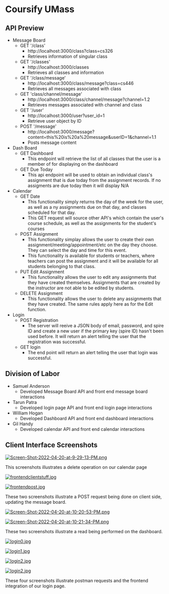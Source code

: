 # Coursify UMass

## API Preview

* Message Board
    * GET '/class'
        * http://localhost:3000/class?class=cs326
        * Retrieves information of singular class
    * GET '/classes'
        * http://localhost:3000/classes
        * Retrieves all classes and information
    * GET '/class/message'
        * http://localhost:3000/class/message?class=cs446
        * Retrieves all messages associated with class
    * GET 'class/channel/message'
        * http://localhost:3000/class/channel/message?channel=1.2
        * Retrieves messages associated with channel and class
    * GET '/user'
        * http://localhost:3000/user?user_id=1
        * Retrieve user object by ID
    * POST '/message'
        * http://localhost:3000/message?content=this%20is%20a%20message&userID=1&channel=1.1
        * Posts message content 
* Dash Board
    * GET Dashboard
        * This endpoint will retrieve the list of all classes that the user is a member of for displaying on the dashboard
    * GET Due Today
        * This api endpoint will be used to obtain an individual class's assignment that is due today from the assignment records. If no assigments are due today then it will display N/A
* Calendar
    * GET Date
        * This functionality simply returns the day of the week for the user, as well as a ny assignments due on that day, and classes scheduled for that day.
        * This GET request will source other API's which contain the user's course schedule, as well as the assignments for the student's courses
    * POST Assignment
        * This functionality simplay allows the user to create their own assignment/meeting/appointment/etc on the day they choose. They can select the day and time for this event.
        * This functionality is available for students or teachers, where teachers can post the assignment and it will be available for all students belonging to that class.
    * PUT Edit Assignment
        * This functionality allows the user to edit any assignments that they have created themselves. Assignments that are created by the instructor are not able to be edited by students. 
    * DELETE Assignment
        * This functionality allows the user to delete any assignments that they have created. The same rules apply here as for the Edit function. 
* Login
    * POST Registration
        * The server will reeive a JSON body of email, password, and spire ID and create a new user if the primary key (spire ID) hasn't been used before. It will return an alert telling the user that the registration was successful.
    * GET login
        * The end point will return an alert telling the user that login was successful.

## Division of Labor

* Samuel Anderson
    * Developed Message Board API and front end message board interactions
* Tarun Patra
    * Developed login page API and front end login page interactions
* William Hogan
    * Developed Dashboard API and front end dashboard interactions
* Gil Handy
    * Developed calendar API and front end calendar interactions

## Client Interface Screenshots

[![Screen-Shot-2022-04-20-at-9-29-13-PM.png](https://i.postimg.cc/Hs3htcYH/Screen-Shot-2022-04-20-at-9-29-13-PM.png)](https://postimg.cc/zVb7zfHP)

This screenshots illustrates a delete operation on our calendar page

[![frontendclientstuff.jpg](https://i.postimg.cc/RZw4RmKr/frontendclientstuff.jpg)](https://postimg.cc/BjZrSdmN)

[![frontendpost.jpg](https://i.postimg.cc/PrwjXH6L/frontendpost.jpg)](https://postimg.cc/Mvq45CJx)

These two screenshots illustrate a POST request being done on client side, updating the message board.

[![Screen-Shot-2022-04-20-at-10-20-53-PM.png](https://i.postimg.cc/7ZPrgzHz/Screen-Shot-2022-04-20-at-10-20-53-PM.png)](https://postimg.cc/MvLLwvjZ)

[![Screen-Shot-2022-04-20-at-10-21-34-PM.png](https://i.postimg.cc/fbp4ngx7/Screen-Shot-2022-04-20-at-10-21-34-PM.png)](https://postimg.cc/7C3tS9tb)

These two screenshots illustrate a read being performed on the dashboard.

[![login0.jpg](https://i.postimg.cc/fLpQhW9R/login0.jpg)](https://postimg.cc/5YBRBVgh)

[![login1.jpg](https://i.postimg.cc/YSC5GLNS/login1.jpg)](https://postimg.cc/VJ2G26Vy)

[![login2.jpg](https://i.postimg.cc/B68RNWV9/login2.jpg)](https://postimg.cc/YGHXqP7b)

[![login2.jpg](https://i.postimg.cc/B68RNWV9/login2.jpg)](https://postimg.cc/YGHXqP7b)

These four screenshots illustrate postman requests and the frontend integration of our login page.